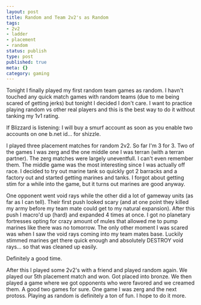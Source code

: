```yaml
---
layout: post
title: Random and Team 2v2's as Random
tags:
- 2v2
- ladder
- placement
- random
status: publish
type: post
published: true
meta: {}
category: gaming
---
```

<p>Tonight I finally played my first random team games as random. I havn't touched any quick match games with random teams (due to me being scared of getting jerks) but tonight I decided I don't care. I want to practice playing random vs other real players and this is the best way to do it without tanking my 1v1 rating.</p><p>If Blizzard is listening: I will buy a smurf account as soon as you enable two accounts on one b.net id... for shizzle.</p><p>I played three placement matches for random 2v2. So far I'm 3 for 3. Two of the games I was zerg and the one middle one I was terran (with a terran partner). The zerg matches were largely uneventfull. I can't even remember them. The middle game was the most interesting since I was actually off race. I decided to try out marine tank so quickly got 2 barracks and a factory out and started getting marines and tanks. I forgot about getting stim for a while into the game, but it turns out marines are good anyway.</p><p>One opponent went void rays while the other did a lot of gameway units (as far as I can tell). Their first push looked scary (and at one point they killed my army before my team mate could get to my natural expansion). After this push I macro'd up (hard) and expanded 4 times at once. I got no planetary fortresses opting for crazy amount of mules that allowed me to pump marines like there was no tomorrow. The only other moment I was scared was when I saw the void rays coming into my team mates base. Luckily stimmed marines get there quick enough and absolutely DESTROY void rays... so that was cleaned up easily.</p><p>Definitely a good time.</p><p>After this I played some 2v2's with a friend and played random again. We played our 5th placement match and won. Got placed into bronze. We then played a game where we got opponents who were favored and we creamed them. A good two games for sure. One game I was zerg and the next protoss. Playing as random is definitely a ton of fun. I hope to do it more.</p>
